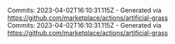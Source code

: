 Commits: 2023-04-02T16:10:31.115Z - Generated via https://github.com/marketplace/actions/artificial-grass
<br>
Commits: 2023-04-02T16:10:31.115Z - Generated via https://github.com/marketplace/actions/artificial-grass
<br>
